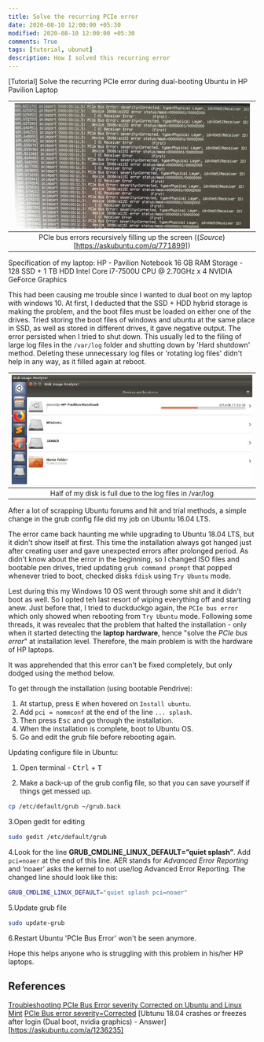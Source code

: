 ```yaml
---
title: Solve the recurring PCIe error
date: 2020-08-10 12:00:00 +05:30
modified: 2020-08-10 12:00:00 +05:30
comments: True
tags: [tutorial, ubunut]
description: How I solved this recurring error
---
```


[Tutorial] Solve the recurring PCIe error during dual-booting Ubuntu in HP Pavilion Laptop

| ![errors](/assets/img/Blogs/tut-1-img1.jpg) |
|:--:|
| PCIe bus errors recursively filling up the screen ((_Source_)[https://askubuntu.com/q/771899]) |

Specification of my laptop:
HP - Pavilion Notebook
16 GB RAM
Storage - 128 SSD + 1 TB HDD
Intel Core i7-7500U CPU @ 2.70GHz x 4
NVIDIA GeForce Graphics

This had been causing me trouble since I wanted to dual boot on my laptop with windows 10. At first, I deducted that the SSD + HDD hybrid storage is making the problem, and the boot files must be loaded on either one of the drives. Tried storing the boot files of windows and ubuntu at the same place in SSD, as well as stored in different drives, it gave negative output. The error persisted when I tried to shut down. This usually led to the filing of large log files in the `/var/log` folder and shutting down by 'Hard shutdown' method. Deleting these unnecessary log files or 'rotating log files' didn't help in any way, as it filled again at reboot.

| ![disk full](/assets/img/Blogs/tut-1-img2.jpg) |
|:--:|
| Half of my disk is full due to the log files in /var/log |

After a lot of scrapping Ubuntu forums and hit and trial methods, a simple change in the grub config file did my job on Ubuntu 16.04 LTS.

The error came back haunting me while upgrading to Ubuntu 18.04 LTS, but it didn't show itself at first. This time the installation always got hanged just after creating user and gave unexpected errors after prolonged period. As didn't know about the error in the beginning, so I changed ISO files and bootable pen drives, tried updating `grub command prompt` that popped whenever tried to boot, checked disks `fdisk` using `Try Ubuntu` mode.

Lest during this my Windows 10 OS went through some shit and it didn't boot as well. So I opted teh last resort of wiping everything off and starting anew. Just before that, I tried to duckduckgo again, the `PCIe bus error` which only showed when rebooting from `Try Ubuntu` mode. Following some threads, it was revealec that the problem that halted the installation - only when it started detecting the **laptop hardware**, hence "solve the _PCIe bus error_" at installation level. Therefore, the main problem is with the hardware of HP laptops.

It was apprehended that this error can't be fixed completely, but only dodged using the method below.

To get through the installation (using bootable Pendrive):

1. At startup, press <kbd>E</kbd> when hovered on `Install ubuntu`.
2. Add `pci = nommconf` at the end of the line `... splash`.
3. Then press <kbd>Esc</kbd> and go through the installation.
4. When the installation is complete, boot to Ubuntu OS.
5. Go and edit the grub file before rebooting again.

Updating configure file in Ubuntu:

1. Open terminal - <kbd>Ctrl</kbd> + <kbd>T</kbd>

2. Make a back-up of the grub config file, so that you can save yourself if things get messed up.

```bash
cp /etc/default/grub ~/grub.back
```

3.Open gedit for editing

```bash
sudo gedit /etc/default/grub
```

4.Look for the line **GRUB_CMDLINE_LINUX_DEFAULT=”quiet splash”**. Add `pci=noaer` at the end of this line. AER stands for _Advanced Error Reporting_ and ‘noaer’ asks the kernel to not use/log Advanced Error Reporting. The changed line should look like this:

```bash
GRUB_CMDLINE_LINUX_DEFAULT="quiet splash pci=noaer"
```

5.Update grub file

```bash
sudo update-grub
```

6.Restart Ubuntu 'PCIe Bus Error' won't be seen anymore.

Hope this helps anyone who is struggling with this problem in his/her HP laptops.

## References

[Troubleshooting PCIe Bus Error severity Corrected on Ubuntu and Linux Mint](https://itsfoss.com/pcie-bus-error-severity-corrected/)
[PCIe Bus error severity=Corrected](https://askubuntu.com/questions/771899/pcie-bus-error-severity-corrected)
[Ubtunu 18.04 crashes or freezes after login (Dual boot, nvidia graphics) - Answer][https://askubuntu.com/a/1236235]
